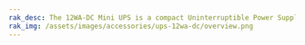 ```yaml
---
rak_desc: The 12WA-DC Mini UPS is a compact Uninterruptible Power Supply (UPS) device designed to provide backup power and protection for small electronic devices. It is commonly used to safeguard sensitive equipment from power disruptions and voltage fluctuations.
rak_img: /assets/images/accessories/ups-12wa-dc/overview.png
---
```


<rk-redirect to="/Product-Categories/Accessories/UPS-12WA-DC-Mini/Overview/" />
